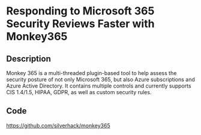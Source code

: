 # Responding to Microsoft 365 Security Reviews Faster with Monkey365

## Description
Monkey 365 is a multi-threaded plugin-based tool to help assess the security posture of not only Microsoft 365, but also Azure subscriptions and Azure Active Directory. It contains multiple controls and currently supports CIS 1.4/1.5, HIPAA, GDPR, as well as custom security rules.

## Code
https://github.com/silverhack/monkey365

